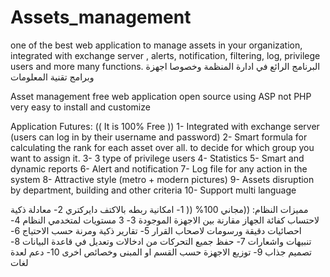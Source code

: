 # Assets_management
one of the best web application to manage assets in your organization, integrated with exchange server , alerts, notification, filtering, log, privilege users and more many functions. البرنامج الرائع في ادارة المنظمة وخصوصا اجهزة وبرامج تقنية المعلومات

Asset management free web application open source using ASP not PHP very easy to install and customize 

Application Futures:  (( It is 100% Free ))
1- Integrated with exchange server (users can log in by their username and password)
2- Smart formula for calculating the rank for each asset over all. to decide for which group you want to assign it.
3- 3 type of privilege users 
4- Statistics
5- Smart and dynamic reports
6- Alert and notification
7- Log file for any action in the system
8- Attractive style (metro + modern pictures)
9- Assets disruption by department, building and other criteria 
10- Support multi language 

مميزات النظام: ((مجاني 100% ((
1- امكانية ربطه بالاكتف دايركتري
2- معادلة ذكية لاحتساب كفائة الجهاز مقارنة بين الاجهزة الموجودة
3- 3 مستويات لمتخدمي النظام
4- احصائيات دقيقة ورسومات لاصحاب القرار
5- تقارير ذكية ومرنة حسب الاحتياج
6- تنبيهات واشعارات 
7- حفظ جميع التحركات من ادخالات وتعديل في قاعدة البيانات
8- تصميم جذاب
9- توزيع الاجهزة حسب القسم او المبنى وخصائص اخرى
10- دعم لعدة لغات
